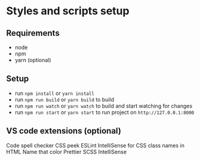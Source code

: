 # Styles and scripts setup

## Requirements
- node
- npm
- yarn (optional)

## Setup
- run `npm install` or `yarn install`
- run `npm run build` or `yarn build` to build
- run `npm run watch` or `yarn watch` to build and start watching for changes
- run `npm run start` or `yarn start` to run project on `http://127.0.0.1:8000`

## VS code extensions (optional)
Code spell checker
CSS peek
ESLint
IntelliSense for CSS class names in HTML
Name that color
Prettier
SCSS IntelliSense